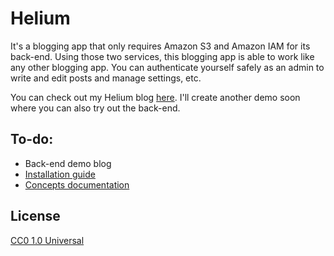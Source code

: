 # Helium

It's a blogging app that only requires Amazon S3 and Amazon IAM for its back-end. Using those two services, this blogging app is able to work like any other blogging app. You can authenticate yourself safely as an admin to write and edit posts and manage settings, etc.

You can check out my Helium blog [here](http://mk-helium-blog.s3-website-us-east-1.amazonaws.com/#!/). I'll create another demo soon where you can also try out the back-end.

## To-do:

* Back-end demo blog
* [Installation guide](https://github.com/msafi/helium/wiki/Installation-guide)
* [Concepts documentation](https://github.com/msafi/helium/wiki/concepts)

## License

[CC0 1.0 Universal](http://creativecommons.org/publicdomain/zero/1.0/)